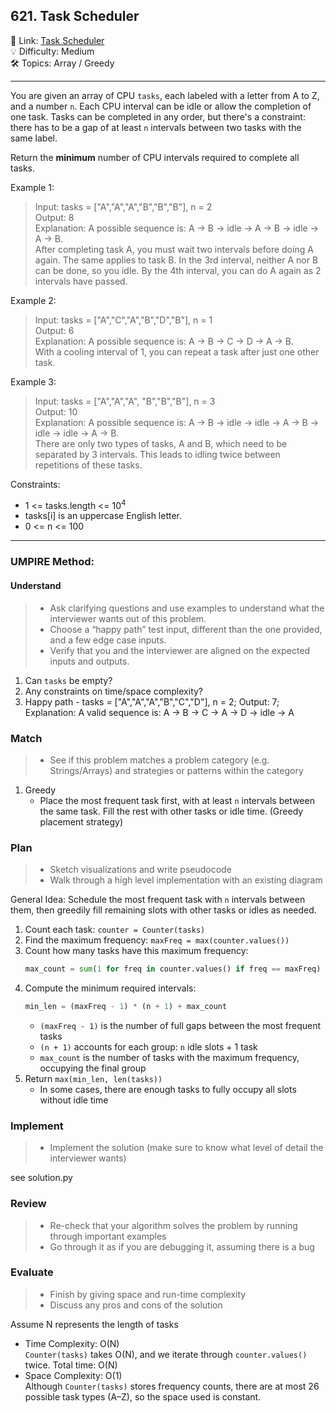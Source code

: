 ## 621. Task Scheduler
🔗 Link: [Task Scheduler](https://leetcode.com/problems/task-scheduler/description/)<br>
💡 Difficulty: Medium<br>
🛠️ Topics: Array / Greedy<br>

<hr>

You are given an array of CPU `tasks`, each labeled with a letter from A to Z, and a number `n`. Each CPU interval can be idle or allow the completion of one task. Tasks can be completed in any order, but there's a constraint: there has to be a gap of at least `n` intervals between two tasks with the same label.

Return the **minimum** number of CPU intervals required to complete all tasks.

Example 1:<br>

>Input: tasks = ["A","A","A","B","B","B"], n = 2<br>
Output: 8<br>
Explanation: A possible sequence is: A -> B -> idle -> A -> B -> idle -> A -> B.<br>
After completing task A, you must wait two intervals before doing A again. The same applies to task B. In the 3rd interval, neither A nor B can be done, so you idle. By the 4th interval, you can do A again as 2 intervals have passed.

Example 2:<br>

>Input: tasks = ["A","C","A","B","D","B"], n = 1<br>
Output: 6<br>
Explanation: A possible sequence is: A -> B -> C -> D -> A -> B.<br>
With a cooling interval of 1, you can repeat a task after just one other task.

Example 3:<br>

>Input: tasks = ["A","A","A", "B","B","B"], n = 3<br>
Output: 10<br>
Explanation: A possible sequence is: A -> B -> idle -> idle -> A -> B -> idle -> idle -> A -> B.<br>
There are only two types of tasks, A and B, which need to be separated by 3 intervals. This leads to idling twice between repetitions of these tasks.


Constraints:<br>

- 1 <= tasks.length <= 10<sup>4</sup>
- tasks[i] is an uppercase English letter.
- 0 <= n <= 100


<hr>

### UMPIRE Method:
#### Understand

> - Ask clarifying questions and use examples to understand what the interviewer wants out of this problem.
> - Choose a “happy path” test input, different than the one provided, and a few edge case inputs. 
> - Verify that you and the interviewer are aligned on the expected inputs and outputs.
1. Can `tasks` be empty?<br>
2. Any constraints on time/space complexity?<br>
3. Happy path - tasks = ["A","A","A","B","C","D"], n = 2; Output: 7;<br> Explanation: A valid sequence is: A -> B -> C -> A -> D -> idle -> A

### Match
> - See if this problem matches a problem category (e.g. Strings/Arrays) and strategies or patterns within the category
1. Greedy
   - Place the most frequent task first, with at least `n` intervals between the same task. Fill the rest with other tasks or idle time. (Greedy placement strategy)
   
### Plan
> - Sketch visualizations and write pseudocode
> - Walk through a high level implementation with an existing diagram

General Idea: Schedule the most frequent task with `n` intervals between them, then greedily fill remaining slots with other tasks or idles as needed. 

1) Count each task: `counter = Counter(tasks)`
2) Find the maximum frequency: `maxFreq = max(counter.values())`
3) Count how many tasks have this maximum frequency:
   ```python
   max_count = sum(1 for freq in counter.values() if freq == maxFreq)
   ```
4) Compute the minimum required intervals:
   ```python
   min_len = (maxFreq - 1) * (n + 1) + max_count
   ```
   - `(maxFreq - 1)` is the number of full gaps between the most frequent tasks
   - `(n + 1)` accounts for each group: `n` idle slots + 1 task
   - `max_count` is the number of tasks with the maximum frequency, occupying the final group
5) Return `max(min_len, len(tasks))`
   - In some cases, there are enough tasks to fully occupy all slots without idle time
   
    
### Implement
> - Implement the solution (make sure to know what level of detail the interviewer wants)

see solution.py

### Review
> - Re-check that your algorithm solves the problem by running through important examples
> - Go through it as if you are debugging it, assuming there is a bug
### Evaluate
> - Finish by giving space and run-time complexity
> - Discuss any pros and cons of the solution

Assume N represents the length of tasks

- Time Complexity: O(N)<br>
  `Counter(tasks)` takes O(N), and we iterate through `counter.values()` twice. Total time: O(N) <br>
- Space Complexity: O(1)<br>
  Although `Counter(tasks)` stores frequency counts, there are at most 26 possible task types (A–Z), so the space used is constant.
